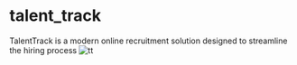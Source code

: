 # talent_track
TalentTrack is a modern online recruitment solution designed to streamline the hiring process
![tt](https://github.com/Prithviraj-debug/talent_track/assets/57887221/f7ae94e6-515b-4410-8ec1-ff34968e5f7f)
